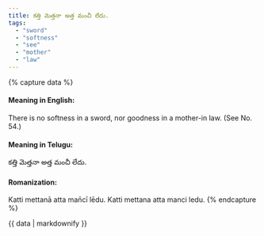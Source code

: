 ```yaml
---
title: కత్తి మెత్తనా అత్త మంచీ లేదు.
tags:
  - "sword"
  - "softness"
  - "see"
  - "mother"
  - "law"
---
```


{% capture data %}
#### Meaning in English:
There is no softness in a sword, nor goodness in a mother-in law.
(See No. 54.)

#### Meaning in Telugu:
కత్తి మెత్తనా అత్త మంచీ లేదు.

#### Romanization:
Katti mettanā atta man̄cī lēdu.
Katti mettana atta manci ledu.
{% endcapture %}

{{ data | markdownify }}

